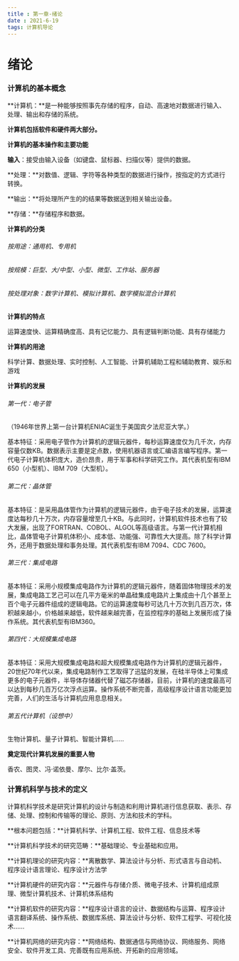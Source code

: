 ```yaml
---
title : 第一章-绪论
date : 2021-6-19
tags: 计算机导论 
---
```




# 绪论

### 计算机的基本概念

**计算机：**是一种能够按照事先存储的程序，自动、高速地对数据进行输入、处理、输出和存储的系统。

**计算机包括软件和硬件两大部分。**



**计算机的基本操作和主要功能**

**输入**：接受由输入设备（如键盘、鼠标器、扫描仪等）提供的数据。

**处理：**对数值、逻辑、字符等各种类型的数据进行操作，按指定的方式进行转换。

**输出：**将处理所产生的的结果等数据送到相关输出设备。

**存储：**存储程序和数据。



**计算机的分类**

###### 按用途：通用机、专用机

###### 按规模：巨型、大/中型、小型、微型、工作站、服务器

###### 按处理对象：数字计算机、模拟计算机、数字模拟混合计算机



**计算机的特点**

运算速度快、运算精确度高、具有记忆能力、具有逻辑判断功能、具有存储能力



**计算机的用途**

科学计算、数据处理、实时控制、人工智能、计算机辅助工程和辅助教育、娱乐和游戏



**计算机的发展**

###### 第一代：电子管

（1946年世界上第一台计算机ENIAC诞生于美国宾夕法尼亚大学。）

基本特征：采用电子管作为计算机的逻辑元器件，每秒运算速度仅为几千次，内存容量仅数KB。数据表示主要是定点数，使用机器语言或汇编语言编写程序。第一代电子计算机体积庞大，造价昂贵，用于军事和科学研究工作。其代表机型有IBM 650（小型机）、IBM 709（大型机）。

###### 第二代：晶体管

基本特征：是采用晶体管作为计算机的逻辑元器件，由于电子技术的发展，运算速度达每秒几十万次，内存容量增至几十KB。与此同时，计算机软件技术也有了较大发展，出现了FORTRAN、COBOL、ALGOL等高级语言。与第一代计算机相比，晶体管电子计算机体积小、成本低、功能强、可靠性大大提高。除了科学计算外，还用于数据处理和事务处理。其代表机型有IBM 7094、CDC 7600。 

###### 第三代：集成电路

基本特征：采用小规模集成电路作为计算机的逻辑元器件，随着固体物理技术的发展，集成电路工艺己可以在几平方毫米的单晶硅集成电路片上集成由十几个甚至上百个电子元器件组成的逻辑电路。它的运算速度每秒可达几十万次到几百万次，体积越来越小，价格越来越低，软件越来越完善，在监控程序的基础上发展形成了操作系统。其代表机型有IBM360。

###### 第四代：大规模集成电路

基本特征：采用大规模集成电路和超大规模集成电路作为计算机的逻辑元器件，20世纪70年代以来，集成电路制作工艺取得了迅猛的发展，在硅半导体上可集成更多的电子元器件，半导体存储器代替了磁芯存储器，目前，计算机的速度最高可以达到每秒几百万亿次浮点运算。操作系统不断完善，高级程序设计语言功能更加完善，人们的生活与计算机应用息息相关。

###### 第五代计算机（设想中）

生物计算机、量子计算机、智能计算机……



**奠定现代计算机发展的重要人物**

香农、图灵、冯·诺依曼、摩尔、比尔·盖茨。



### 计算机科学与技术的定义

计算机科学技术是研究计算机的设计与制造和利用计算机进行信息获取、表示、存储、处理、控制和传输等的理论、原则、方法和技术的学科。

**根本问题包括：**计算机科学、计算机工程、软件工程、信息技术等

**计算机科学技术的研究范畴：**基础理论、专业基础和应用。

**计算机理论的研究内容：**离散数学、算法设计与分析、形式语言与自动机、程序设计语言理论、程序设计方法学

**计算机硬件的研究内容：**元器件与存储介质、微电子技术、计算机组成原理、微型计算机技术、计算机体系结构

**计算机软件的研究内容：**程序设计语言的设计、数据结构与运算、程序设计语言翻译系统、操作系统、数据库系统、算法设计与分析、软件工程学、可视化技术……

**计算机网络的研究内容：**网络结构、数据通信与网络协议、网络服务、网络安全、软件开发工具、完善既有应用系统、开拓新的应用领域。

<!--more-->


